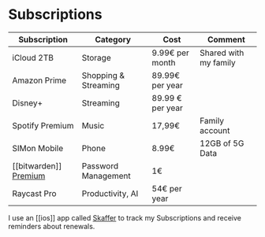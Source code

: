 # Subscriptions

| Subscription                                            | Category             | Cost             | Comment               |
| ------------------------------------------------------- | -------------------- | ---------------- | --------------------- |
| iCloud 2TB                                              | Storage              | 9.99€ per month  | Shared with my family |
| Amazon Prime                                            | Shopping & Streaming | 89.99€ per year  |                       |
| Disney+                                                 | Streaming            | 89.99 € per year |                       |
| Spotify Premium                                         | Music                | 17,99€           | Family account        |
| SIMon Mobile                                            | Phone                | 8.99€            | 12GB of 5G Data       |
| [[bitwarden]] [Premium](https://bitwarden.com/pricing/) | Password Management  | 1€               |                       |
| Raycast Pro                                             | Productivity, AI     | 54€ per year     |                       |
I use an [[ios]] app called [Skaffer](https://skaffer.app/) to track my Subscriptions and receive reminders about renewals. 